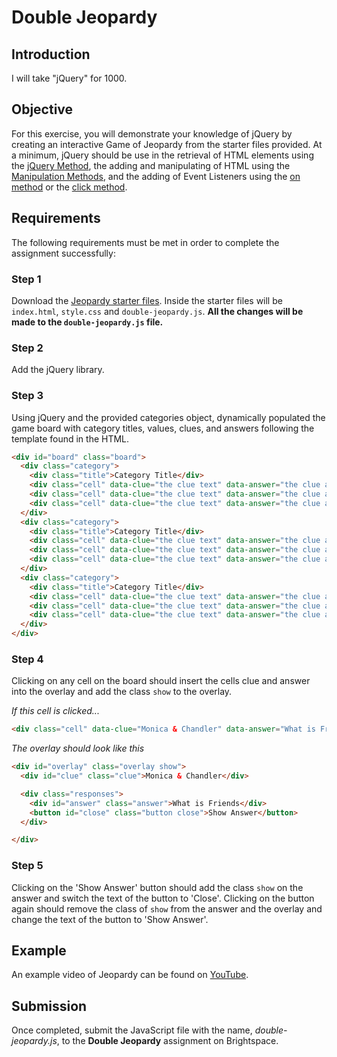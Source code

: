# Double Jeopardy

## Introduction
I will take "jQuery" for 1000. 

## Objective
For this exercise, you will demonstrate your knowledge of jQuery by creating an interactive Game of Jeopardy from the starter files provided.  At a minimum, jQuery should be use in the retrieval of HTML elements using the [jQuery Method](https://api.jquery.com/jQuery/), the adding and manipulating of HTML using the [Manipulation Methods](https://api.jquery.com/category/manipulation/), and the adding of Event Listeners using the [on method](https://api.jquery.com/on/) or the [click method](https://api.jquery.com/click/).  

## Requirements
The following requirements must be met in order to complete the assignment successfully: 

### Step 1
Download the [Jeopardy starter files](https://github.com/imdac/mtm6302-jeopardy/archive/master.zip). Inside the starter files will be `index.html`, `style.css` and `double-jeopardy.js`. **All the changes will be made to the `double-jeopardy.js` file.**

### Step 2
Add the jQuery library.

### Step 3
Using jQuery and the provided categories object, dynamically populated the game board with category titles, values, clues, and answers following the template found in the HTML.

```html
<div id="board" class="board">
  <div class="category">
    <div class="title">Category Title</div>
    <div class="cell" data-clue="the clue text" data-answer="the clue answer">clue value</div>
    <div class="cell" data-clue="the clue text" data-answer="the clue answer">clue value</div>
    <div class="cell" data-clue="the clue text" data-answer="the clue answer">clue value</div>
  </div>
  <div class="category">
    <div class="title">Category Title</div>
    <div class="cell" data-clue="the clue text" data-answer="the clue answer">clue value</div>
    <div class="cell" data-clue="the clue text" data-answer="the clue answer">clue value</div>
    <div class="cell" data-clue="the clue text" data-answer="the clue answer">clue value</div>
  </div>
  <div class="category">
    <div class="title">Category Title</div>
    <div class="cell" data-clue="the clue text" data-answer="the clue answer">clue value</div>
    <div class="cell" data-clue="the clue text" data-answer="the clue answer">clue value</div>
    <div class="cell" data-clue="the clue text" data-answer="the clue answer">clue value</div>
  </div>
</div>
```

### Step 4
Clicking on any cell on the board should insert the cells clue and answer into the overlay and add the class `show` to the overlay. 

*If this cell is clicked...*
```html
<div class="cell" data-clue="Monica & Chandler" data-answer="What is Friends">200</div>
```

*The overlay should look like this*
```html
<div id="overlay" class="overlay show">
  <div id="clue" class="clue">Monica & Chandler</div>

  <div class="responses">
    <div id="answer" class="answer">What is Friends</div>
    <button id="close" class="button close">Show Answer</button>
  </div>

</div>
```

### Step 5
Clicking on the 'Show Answer' button should add the class `show` on the answer and switch the text of the button to 'Close'. Clicking on the button again should remove the class of `show` from the answer and the overlay and change the text of the button to 'Show Answer'.

## Example
An example video of Jeopardy can be found on [YouTube](https://youtu.be/z-lO9ET-fmc).

## Submission
Once completed, submit the JavaScript file with the name, *double-jeopardy.js*, to the **Double Jeopardy** assignment on Brightspace.